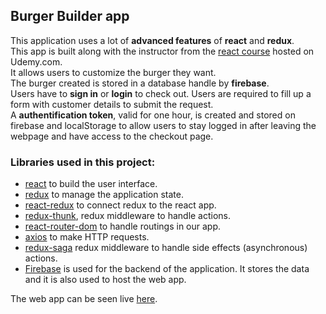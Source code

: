 ## Burger Builder app

This application uses a lot of **advanced features** of **react** and **redux**.<br>
This app is built along with the instructor from the [react course](https://www.udemy.com/react-the-complete-guide-incl-redux/learn/v4/overview) hosted on Udemy.com.<br>
It allows users to customize the burger they want.<br>
The burger created is stored in a database handle by **firebase**.<br>
Users have to **sign in** or **login** to check out. Users are required to fill up a form with customer details to submit the request.<br>
A **authentification token**, valid for one hour, is created and stored on firebase and localStorage to allow users to stay logged in after leaving the webpage and have access to the checkout page.

### Libraries used in this project:

- [react](https://reactjs.org/) to build the user interface.
- [redux](https://redux.js.org/) to manage the application state.
- [react-redux](https://github.com/reduxjs/react-redux) to connect redux to the react app.
- [redux-thunk](https://github.com/reduxjs/redux-thunk), redux middleware to handle actions.
- [react-router-dom](https://github.com/ReactTraining/react-router/tree/master/packages/react-router-dom) to handle routings in our app.
- [axios](https://github.com/axios/axios) to make HTTP requests.
- [redux-saga](https://redux-saga.js.org/) redux middleware to handle side effects (asynchronous) actions.
- [Firebase](https://firebase.google.com/) is used for the backend of the application. It stores the data and it is also used to host the web app.

The web app can be seen live [here](https://react-app-burger-f5cbf.firebaseapp.com/).
